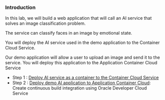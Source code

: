 ### Introduction

In this lab, we will build a web application that will call an AI service that solves an image classification problem.

The service can classify faces in an image by emotional state.  

You will deploy the AI service used in the demo application to the Container Cloud Service.

Our demo application will allow a user to upload an image and send it to the service. You will deploy this application to the Application Container Cloud Service

+ Step 1 : [Deploy AI service as a container to the Container Cloud Service ](container.md)
+ Step 2 : [Deploy demo AI application to Application Container Cloud](applicationcontainer.md): Create continuous build integration using Oracle Developer Cloud Service


